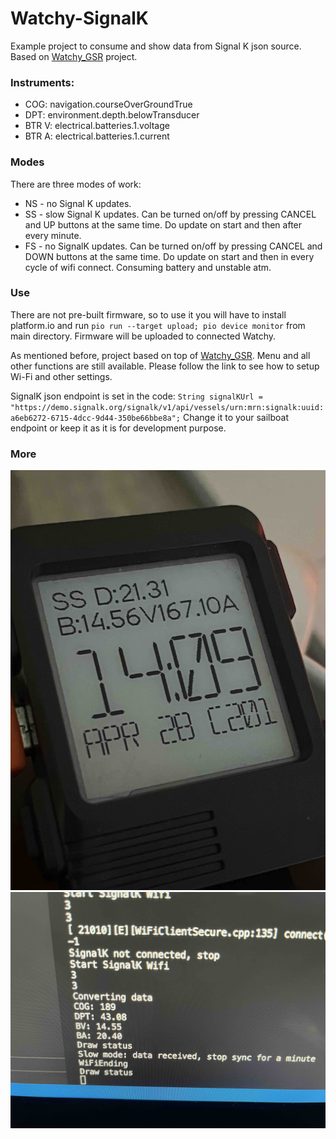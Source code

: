 # Watchy-SignalK
Example project to consume and show data from Signal K json source. Based on [Watchy_GSR](https://github.com/GuruSR/Watchy_GSR) project.

### Instruments:
* COG:      navigation.courseOverGroundTrue
* DPT:      environment.depth.belowTransducer
* BTR V:    electrical.batteries.1.voltage
* BTR A:    electrical.batteries.1.current

### Modes
There are three modes of work:
* NS - no Signal K updates.
* SS - slow Signal K updates. Can be turned on/off by pressing CANCEL and UP buttons at the same time. Do update on start and then after every minute.
* FS - no SignalK updates. Can be turned on/off by pressing CANCEL and DOWN buttons at the same time. Do update on start and then in every cycle of wifi connect. Consuming battery and unstable atm.

### Use
There are not pre-built firmware, so to use it you will have to install platform.io and run
`pio run --target upload; pio device monitor` from main directory. Firmware will be uploaded to connected Watchy.

As mentioned before, project based on top of [Watchy_GSR](https://github.com/GuruSR/Watchy_GSR). Menu and all other functions are still available. Please follow the link to see how to setup Wi-Fi and other settings.

SignalK json endpoint is set in the code:
`String signalKUrl = "https://demo.signalk.org/signalk/v1/api/vessels/urn:mrn:signalk:uuid:a6eb6272-6715-4dcc-9d44-350be66bbe8a";`
Change it to your sailboat endpoint or keep it as it is for development purpose.

### More
![Alt text](img/IMG_5894.jpg?raw=true "One")
![Alt text](img/IMG_5895.jpg?raw=true "Two")
